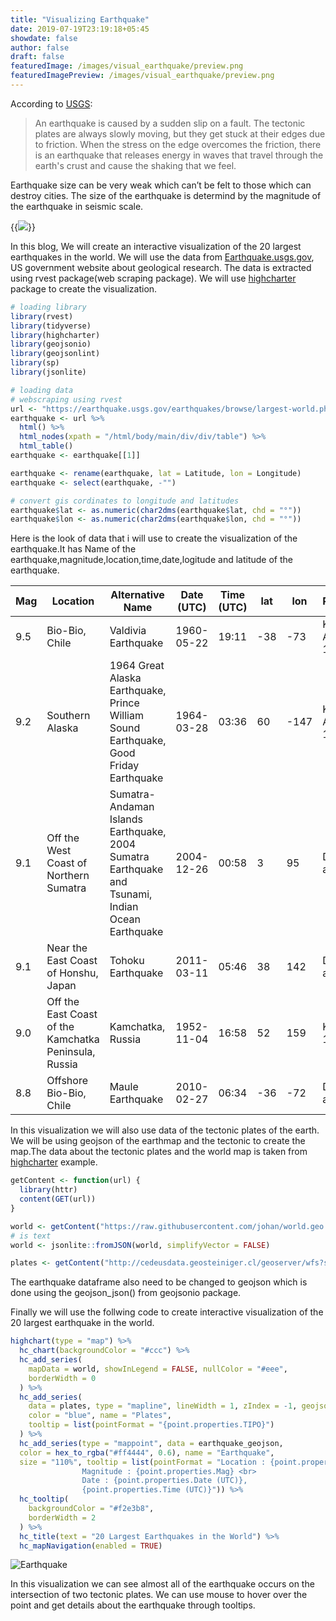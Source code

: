 ```yaml
---
title: "Visualizing Earthquake"
date: 2019-07-19T23:19:18+05:45
showdate: false
author: false
draft: false
featuredImage: /images/visual_earthquake/preview.png
featuredImagePreview: /images/visual_earthquake/preview.png
---
```


According to [USGS](https://www.usgs.gov/about/about-us/who-we-are):

> An earthquake is caused by a sudden slip on a fault. The tectonic plates are always slowly moving, but they get stuck at their edges due to friction. When the stress on the edge overcomes the friction, there is an earthquake that releases energy in waves that travel through the earth's crust and cause the shaking that we feel.

Earthquake size can be very weak which can’t be felt to those which can destroy cities. The size of the earthquake is determind by the magnitude of the earthquake in seismic scale.

{{<image src="/images/visual_earthquake/earthquake.jpg">}}


In this blog, We will create an interactive visualization of the 20 largest earthquakes in the world. We will use the data from [Earthquake.usgs.gov](https://www.usgs.gov/natural-hazards/earthquake-hazards/earthquakes), US government website about geological research. The data is extracted using rvest package(web scraping package). We will use [highcharter](http://jkunst.com/highcharter/index.html) package to create the visualization.

```R
# loading library
library(rvest)
library(tidyverse)
library(highcharter)
library(geojsonio)
library(geojsonlint)
library(sp)
library(jsonlite)

# loading data
# webscraping using rvest 
url <- "https://earthquake.usgs.gov/earthquakes/browse/largest-world.php"
earthquake <- url %>%
  html() %>%
  html_nodes(xpath = "/html/body/main/div/div/table") %>%
  html_table()
earthquake <- earthquake[[1]]

earthquake <- rename(earthquake, lat = Latitude, lon = Longitude)
earthquake <- select(earthquake, -"")

# convert gis cordinates to longitude and latitudes
earthquake$lat <- as.numeric(char2dms(earthquake$lat, chd = "°"))
earthquake$lon <- as.numeric(char2dms(earthquake$lon, chd = "°"))
```

Here is the look of data that i will use to create the visualization of the earthquake.It has Name of the earthquake,magnitude,location,time,date,logitude and latitude of the earthquake.


| Mag |	Location |	Alternative Name |	Date (UTC) | 	Time (UTC) |	lat |	lon |	References |
| ----- | ----- | ----- | ----- | ----- | ----- | ----- | ----- |
| 9.5 |	Bio-Bio, Chile |	Valdivia Earthquake |	1960-05-22 |	19:11 |	-38 |	-73 |	Kanamori & Anderson, 1975 |
| 9.2	| Southern Alaska |	1964 Great Alaska Earthquake, Prince William Sound Earthquake, Good Friday Earthquake |	1964-03-28 |	03:36	| 60	| -147 |	Kanamori & Anderson, 1975 |
| 9.1 | Off the West Coast of Northern Sumatra |	Sumatra-Andaman Islands Earthquake, 2004 Sumatra Earthquake and Tsunami, Indian Ocean Earthquake |	2004-12-26 |	00:58 |	3 |	95 |	Duputel et al., 2012 |
|9.1 |	Near the East Coast of Honshu, Japan |	Tohoku Earthquake |	2011-03-11 |	05:46 |	38 |	142 |	Duputel et al., 2012 |
|9.0 |	Off the East Coast of the Kamchatka Peninsula, Russia| 	Kamchatka, Russia |	1952-11-04 |16:58	 | 52 |	159 |	Kanamori, 1976 |
|8.8 |	Offshore Bio-Bio, Chile |	Maule Earthquake |	2010-02-27 |	06:34	|-36 |	-72 |	Duputel et al., 2012 |


In this visualization we will also use data of the tectonic plates of the earth. We will be  using geojson of the earthmap and the tectonic to create the map.The data about the tectonic plates and the world map is taken  from [highcharter](http://jkunst.com/highcharter/highmaps.html) example.

```R
getContent <- function(url) {
  library(httr)
  content(GET(url))
}

world <- getContent("https://raw.githubusercontent.com/johan/world.geo.json/master/countries.geo.json")
# is text
world <- jsonlite::fromJSON(world, simplifyVector = FALSE)

plates <- getContent("http://cedeusdata.geosteiniger.cl/geoserver/wfs?srsName=EPSG%3A4326&typename=geonode%3Amundo_limites_placas&outputFormat=json&version=1.0.0&service=WFS&request=GetFeature")
```

The earthquake dataframe also need to be changed to geojson which is done using the geojson_json() from geojsonio package.

Finally we will use the follwing code to create interactive visualization of the 20 largest earthquake in the world.

```R
highchart(type = "map") %>%
  hc_chart(backgroundColor = "#ccc") %>%
  hc_add_series(
    mapData = world, showInLegend = FALSE, nullColor = "#eee",
    borderWidth = 0
  ) %>%
  hc_add_series(
    data = plates, type = "mapline", lineWidth = 1, zIndex = -1, geojson = TRUE,
    color = "blue", name = "Plates",
    tooltip = list(pointFormat = "{point.properties.TIPO}")
  ) %>%
  hc_add_series(type = "mappoint", data = earthquake_geojson,
  color = hex_to_rgba("#ff4444", 0.6), name = "Earthquake", 
  size = "110%", tooltip = list(pointFormat = "Location : {point.properties.Location} <br>
                Magnitude : {point.properties.Mag} <br>
                Date : {point.properties.Date (UTC)},
                {point.properties.Time (UTC)}")) %>%
  hc_tooltip(
    backgroundColor = "#f2e3b8",
    borderWidth = 2
  ) %>%
  hc_title(text = "20 Largest Earthquakes in the World") %>%
  hc_mapNavigation(enabled = TRUE)
```

![Earthquake](/images/visual_earthquake/earthquake.gif)

In this visualization we can see almost all of the earthquake occurs on the intersection of two tectonic plates. We can use mouse to hover over the point and get details about the earthquake through tooltips.